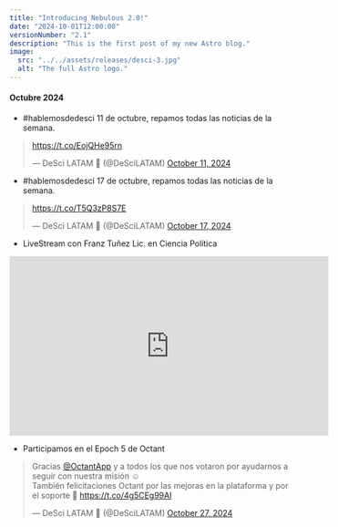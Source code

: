 ```yaml
---
title: "Introducing Nebulous 2.0!"
date: "2024-10-01T12:00:00" 
versionNumber: "2.1"
description: "This is the first post of my new Astro blog."
image:
  src: "../../assets/releases/desci-3.jpg"
  alt: "The full Astro logo."
---
```

#### Octubre 2024
-	#hablemosdedesci 11 de octubre, repamos todas las noticias de la semana.
<blockquote class="twitter-tweet"><p lang="zxx" dir="ltr"><a href="https://t.co/EojQHe95rn">https://t.co/EojQHe95rn</a></p>&mdash; DeSci LATAM 🦋 (@DeSciLATAM) <a href="https://twitter.com/DeSciLATAM/status/1844860927117541794?ref_src=twsrc%5Etfw">October 11, 2024</a></blockquote> <script async src="https://platform.twitter.com/widgets.js" charset="utf-8"></script>

-	#hablemosdedesci 17 de octubre, repamos todas las noticias de la semana.
<blockquote class="twitter-tweet"><p lang="zxx" dir="ltr"><a href="https://t.co/T5Q3zP8S7E">https://t.co/T5Q3zP8S7E</a></p>&mdash; DeSci LATAM 🦋 (@DeSciLATAM) <a href="https://twitter.com/DeSciLATAM/status/1847035497790517378?ref_src=twsrc%5Etfw">October 17, 2024</a></blockquote> <script async src="https://platform.twitter.com/widgets.js" charset="utf-8"></script>

- LiveStream con Franz Tuñez Lic. en Ciencia Política
<iframe width="560" height="315" src="https://www.youtube.com/embed/wC1XYnn3Zv8?si=Sb0sNdPdt1PtfPxA" title="YouTube video player" frameborder="0" allow="accelerometer; autoplay; clipboard-write; encrypted-media; gyroscope; picture-in-picture; web-share" referrerpolicy="strict-origin-when-cross-origin" allowfullscreen></iframe>

- Participamos en el Epoch 5 de Octant
<blockquote class="twitter-tweet"><p lang="es" dir="ltr">Gracias <a href="https://twitter.com/OctantApp?ref_src=twsrc%5Etfw">@OctantApp</a> y a todos los que nos votaron por ayudarnos a seguir con nuestra misión ☺️<br>También felicitaciones Octant por las mejoras en la plataforma y por el soporte 🤝 <a href="https://t.co/4g5CEg99Al">https://t.co/4g5CEg99Al</a></p>&mdash; DeSci LATAM 🦋 (@DeSciLATAM) <a href="https://twitter.com/DeSciLATAM/status/1850607723034861716?ref_src=twsrc%5Etfw">October 27, 2024</a></blockquote> <script async src="https://platform.twitter.com/widgets.js" charset="utf-8"></script>
